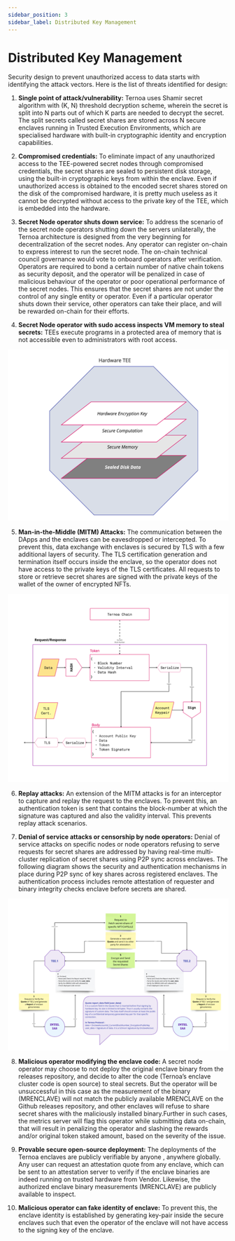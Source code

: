 ```yaml
---
sidebar_position: 3
sidebar_label: Distributed Key Management
---
```


# Distributed Key Management

Security design to prevent unauthorized access to data starts with identifying the attack vectors. Here is the list of threats identified for design:
1. **Single point of attack/vulnerability:** Ternoa uses Shamir secret algorithm with (K, N) threshold decryption scheme, wherein the secret is split into N parts out of which K parts are needed to decrypt the secret. The split secrets called secret shares are stored across N secure enclaves running in Trusted Execution Environments, which are specialised hardware with built-in cryptographic identity and encryption capabilities.

2. **Compromised credentials:** To eliminate impact of any unauthorized access to the TEE-powered secret nodes through compromised credentials, the secret shares are sealed to persistent disk storage, using the built-in cryptographic keys from within the enclave. Even if unauthorized access is obtained to the encoded secret shares stored on the disk of the compromised hardware, it is pretty much useless as it cannot be decrypted without access to the private key of the TEE, which is embedded into the hardware.

3. **Secret Node operator shuts down service:** To address the scenario of the secret node operators shutting down the servers unilaterally, the Ternoa architecture is designed from the very beginning for decentralization of the secret nodes. Any operator can register on-chain to express interest to run the secret node. The on-chain technical council governance would vote to onboard operators after verification. Operators are required to bond a certain number of native chain tokens as security deposit, and the operator will be penalized in case of malicious behaviour of the operator or poor operational performance of the secret nodes. This ensures that the secret shares are not under the control of any single entity or operator. Even if a particular operator shuts down their service, other operators can take their place, and will be rewarded on-chain for their efforts.

4. **Secret Node operator with sudo access inspects VM memory to steal secrets:** TEEs execute programs in a protected area of memory that is not accessible even to administrators with root access.


![img-desktop](./hardwaretee.png)

5. **Man-in-the-Middle (MITM) Attacks:** The communication between the DApps and the enclaves can be eavesdropped or intercepted. To prevent this, data exchange with enclaves is secured by TLS with a few additional layers of security. The TLS certification generation and termination itself occurs inside the enclave, so the operator does not have access to the private keys of the TLS certificates. All requests to store or retrieve secret shares are signed with the private keys of the wallet of the owner of encrypted NFTs. 

![img-desktop](./ternoachain.png)

6. **Replay attacks:** An extension of the MITM attacks is for an interceptor to capture and replay the request to the enclaves. To prevent this, an authentication token is sent that contains the block-number at which the signature was captured and also the validity interval. This prevents replay attack scenarios.

7. **Denial of service attacks or censorship by node operators:** Denial of service attacks on specific nodes or node operators refusing to serve requests for secret shares are addressed by having real-time multi-cluster replication of secret shares using P2P sync across enclaves. The following diagram shows the security and authentication mechanisms in place during P2P sync of key shares across registered enclaves. The authentication process includes remote attestation of requester and binary integrity checks enclave before secrets are shared.

![img-desktop](./tee1tee2.png)

8. **Malicious operator modifying the enclave code:** A secret node operator may choose to not deploy the original enclave binary from the releases repository, and decide to alter the code (Ternoa’s enclave cluster code is open source) to steal secrets. But the operator will be unsuccessful in this case as the measurement of the binary (MRENCLAVE) will not match the publicly available MRENCLAVE on the Github releases repository, and other enclaves will refuse to share secret shares with the maliciously installed binary.Further in such cases, the metrics server will flag this operator while submitting data on-chain, that will result in penalizing the operator and slashing the rewards and/or original token staked amount, based on the severity of the issue.

9. **Provable secure open-source deployment:** The deployments of the Ternoa enclaves are publicly verifiable by anyone , anywhere globally. Any user can request an attestation quote from any enclave, which can be sent to an attestation server to verify if the enclave binaries are indeed running on trusted hardware from Vendor. Likewise, the authorized enclave binary measurements (MRENCLAVE) are publicly available to inspect.

10. **Malicious operator can fake identity of enclave:** To prevent this, the enclave identity is established by generating key-pair inside the secure enclaves such that even the operator of the enclave will not have access to the signing key of the enclave.